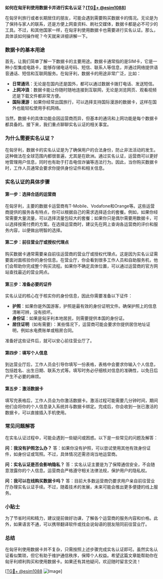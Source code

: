 **如何在匈牙利使用数据卡并进行实名认证？[[TG💪+ @esim1088](https://t.me/s/esim1088)]**

在匈牙利旅行或者长期居住的朋友，可能会遇到需要购买数据卡的情况。无论是为了保持与家人的联系，还是方便上网查资料、刷社交媒体，数据卡都是必不可少的工具。不过，和其他国家一样，在匈牙利使用数据卡也需要进行实名认证。那么，具体该如何操作呢？今天就来详细讲解一下。

### 数据卡的基本用途

首先，让我们简单了解一下数据卡的主要用途。数据卡通常指的是SIM卡，它是一种小型集成电路卡，能够存储电话号码、短信、联系人等信息，并通过网络提供语音通话、短信和互联网服务。在匈牙利，数据卡的用途非常广泛，比如：

- **日常通讯**：无论是在国内还是国外，都可以通过数据卡拨打电话、发送短信。
- **上网冲浪**：数据卡能让你随时随地连接到互联网，无论是浏览网页、观看视频还是下载文件都非常方便。
- **国际漫游**：如果你经常出国旅行，可以选择支持国际漫游的数据卡，这样在国外也能轻松使用手机网络。

当然，数据卡的具体功能会因运营商而异，但基本的通讯和上网功能是每个数据卡都具备的。接下来，我们重点聊聊实名认证的相关事宜。

### 为什么需要实名认证？

在匈牙利，数据卡的实名认证是为了确保用户的合法身份，防止非法活动的发生。这种做法在全球范围内都很普遍，尤其是在欧洲。通过实名认证，运营商可以更好地管理用户信息，同时也有助于打击电信诈骗等违法行为。因此，当你购买数据卡时，工作人员通常会要求你提供身份证件和相关信息。

### 实名认证的具体步骤

#### 第一步：选择合适的运营商

在匈牙利，主要的数据卡运营商有T-Mobile、Vodafone和Orange等。这些运营商提供的服务各有特点，你可以根据自己的需求选择适合的套餐。例如，如果你经常需要大量流量，可以选择流量包较大的套餐；如果你只是偶尔需要用数据卡，可以选择按需付费的方案。在选择运营商时，建议先在网上查询各运营商的评价和服务内容，以便做出明智的选择。

#### 第二步：前往营业厅或授权代理点

购买数据卡通常需要亲自前往运营商的营业厅或授权代理点。这是因为实名认证需要面对面核验你的身份信息。在营业厅，你会看到很多工作人员和自助服务机，他们会帮助你完成整个购买流程。如果你不确定具体位置，可以通过运营商的官方网站查找最近的营业网点。

#### 第三步：准备必要的证件

实名认证的核心在于核实你的身份信息，因此你需要准备以下证件：

- **护照**：如果你是外国游客，护照是最有效的身份证明文件。确保护照上的信息清晰可辨，没有损坏。
- **身份证**：如果是匈牙利本地居民，则需要提供本国的身份证。
- **居住证明**（如有需要）：某些情况下，运营商可能会要求你提供居住地址证明，例如水电费账单或租房合同。

准备好这些证件后，就可以安心前往营业厅了。

#### 第四步：填写个人信息

到达营业厅后，工作人员会引导你填写一份表格，表格中会要求你输入个人信息，包括姓名、出生日期、联系方式等。填写时务必仔细核对信息的准确性，以免日后产生不必要的麻烦。

#### 第五步：激活数据卡

填写完表格后，工作人员会为你激活数据卡。激活过程可能需要几分钟时间，期间他们会将你的个人信息录入系统并与数据卡绑定。完成后，你会收到一张已激活的数据卡，可以直接插入手机使用。

### 常见问题解答

在实名认证过程中，可能会遇到一些疑问或困惑。以下是一些常见的问题及解答：

**问：我没有护照怎么办？**
答：如果你没有护照，可以尝试使用其他有效身份证件，如身份证或驾照。不过，具体情况还需咨询当地运营商。

**问：实名认证是否会影响隐私？**
答：实名认证主要是为了保障通信安全，不会随意泄露你的个人信息。运营商会严格遵守相关法律法规，保护用户的隐私权。

**问：我可以在线购买数据卡吗？**
答：目前大多数运营商仍要求用户亲自前往营业厅办理实名认证手续。不过，随着技术的发展，未来可能会推出更多便捷的线上服务。

### 小贴士

为了节省时间和精力，建议提前做好功课，了解各个运营商的服务内容和价格。此外，如果语言不通，可以携带翻译软件或找会说匈语的朋友陪同前往营业厅。

### 总结

在匈牙利使用数据卡并不复杂，只需按照上述步骤完成实名认证即可。虽然实名认证看似繁琐，但它有助于维护通信秩序，保障个人权益。希望这篇文章能帮助你在匈牙利顺利购买和使用数据卡。如果还有其他疑问，欢迎随时留言交流！

[[TG💪+ @esim1088](https://t.me/s/esim1088) ![Image](https://i.postimg.cc/4NQfJmqS/Snipaste-2025-05-13-00-14-12.png)]